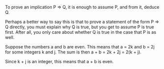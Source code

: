 To prove an implication <span class="ntb">P ⇒ Q</span>, it is enough to assume <span class="ntb">P</span>, and from it, deduce <span class="ntb">Q</span>.

Perhaps a better way to say this is that to prove a statement of the form <span class="ntb">P ⇒ Q</span> directly, you must explain why <span class="ntb">Q</span> is <span class="gtb">true</span>, but you get to assume <span class="ntb">P</span> is <span class="gtb">true</span> first. After all, you only care about whether <span class="ntb">Q</span> is <span class="gtb">true</span> in the case that <span class="ntb">P</span> is as well.

Suppose the numbers <span class="ntb">a</span> and <span class="ntb">b</span> are even. This means that <span class="ntb">a = 2k</span> and <span class="ntb">b = 2j</span> for some integers <span class="ntb">k</span> and <span class="ntb">j</span>. The sum is then <span class="ntb">a + b = 2k + 2j = 2(k + j)</span>.

Since <span class="ntb">k + j</span> is an integer, this means that <span class="ntb">a + b</span> is even.